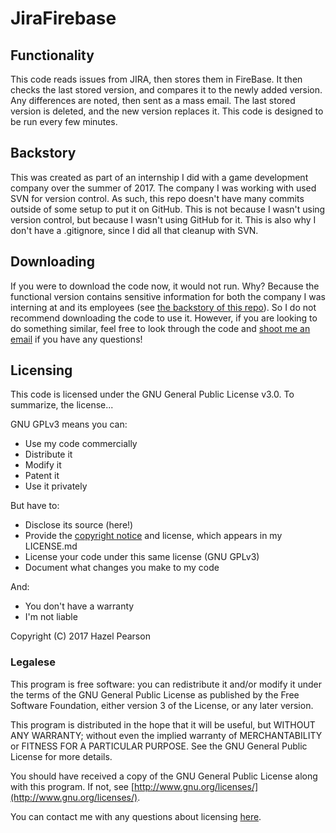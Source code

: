 # JiraFirebase

## Functionality

This code reads issues from JIRA, then stores them in FireBase. It then checks the last stored version, and compares it to the newly added version. Any differences are noted, then sent as a mass email. The last stored version is deleted, and the new version replaces it.
This code is designed to be run every few minutes.

## Backstory

This was created as part of an internship I did with a game development company over the summer of 2017. The company I was working with used SVN for version control. As such, this repo doesn't have many commits outside of some setup to put it on GitHub. This is not because I wasn't using version control, but because I wasn't using GitHub for it.
This is also why I don't have a .gitignore, since I did all that cleanup with SVN.

## Downloading

If you were to download the code now, it would not run. Why? Because the functional version contains sensitive information for both the company I was interning at and its employees (see [the backstory of this repo](#backstory)). So I do not recommend downloading the code to use it. However, if you are looking to do something similar, feel free to look through the code and [shoot me an email](mailto:hazel.r.pearson@gmail.com) if you have any questions!

## Licensing

This code is licensed under the GNU General Public License v3.0. To summarize, the license...

GNU GPLv3 means you can:
- Use my code commercially
- Distribute it
- Modify it
- Patent it
- Use it privately

But have to:
- Disclose its source (here!)
- Provide the [copyright notice](#legalese) and license, which appears in my LICENSE.md
- License your code under this same license (GNU GPLv3)
- Document what changes you make to my code

And:
- You don't have a warranty
- I'm not liable

Copyright (C) 2017 Hazel Pearson

### Legalese

This program is free software: you can redistribute it and/or modify it under the terms of the GNU General Public License as published by the Free Software Foundation, either version 3 of the License, or any later version.

This program is distributed in the hope that it will be useful, but WITHOUT ANY WARRANTY; without even the implied warranty of MERCHANTABILITY or FITNESS FOR A PARTICULAR PURPOSE.  See the GNU General Public License for more details.

You should have received a copy of the GNU General Public License along with this program.  If not, see [http://www.gnu.org/licenses/](http://www.gnu.org/licenses/).

You can contact me with any questions about licensing [here](mailto:hazel.r.pearson@gmail.com).